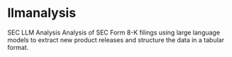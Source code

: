 # llmanalysis
SEC LLM Analysis
Analysis of  SEC Form 8-K filings using large language models to extract new product releases and structure the data in a tabular format. 

